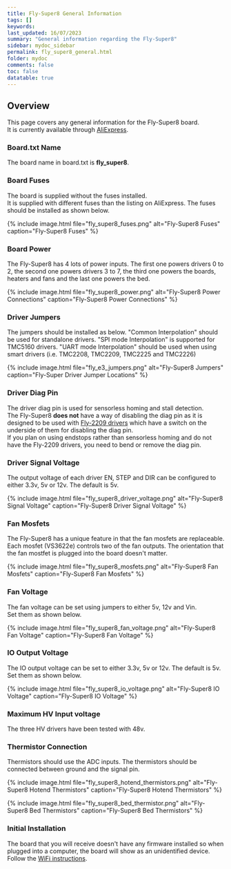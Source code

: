 ```yaml
---
title: Fly-Super8 General Information
tags: []
keywords: 
last_updated: 16/07/2023
summary: "General information regarding the Fly-Super8"
sidebar: mydoc_sidebar
permalink: fly_super8_general.html
folder: mydoc
comments: false
toc: false
datatable: true
---
```


## Overview

This page covers any general information for the Fly-Super8 board.  
It is currently available through [AliExpress](https://s.click.aliexpress.com/e/_DFg3ED3).  

### Board.txt Name

The board name in board.txt is **fly_super8**.

### Board Fuses

The board is supplied without the fuses installed.  
It is supplied with different fuses than the listing on AliExpress. The fuses should be installed as shown below.  

{% include image.html file="fly_super8_fuses.png" alt="Fly-Super8 Fuses" caption="Fly-Super8 Fuses" %}

### Board Power

The Fly-Super8 has 4 lots of power inputs. The first one powers drivers 0 to 2, the second one powers drivers 3 to 7, the third one powers the boards, heaters and fans and the last one powers the bed.  

{% include image.html file="fly_super8_power.png" alt="Fly-Super8 Power Connections" caption="Fly-Super8 Power Connections" %}

### Driver Jumpers

The jumpers should be installed as below. "Common Interpolation" should be used for standalone drivers. "SPI mode Interpolation" is supported for TMC5160 drivers. "UART mode Interpolation" should be used when using smart drivers (i.e. TMC2208, TMC2209, TMC2225 and TMC2226)

{% include image.html file="fly_e3_jumpers.png" alt="Fly-Super8 Jumpers" caption="Fly-Super Driver Jumper Locations" %}

### Driver Diag Pin

The driver diag pin is used for sensorless homing and stall detection.  
The Fly-Super8 **does not** have a way of disabling the diag pin as it is designed to be used with [Fly-2209 drivers](https://s.click.aliexpress.com/e/_DEuELVP) which have a switch on the underside of them for disabling the diag pin.  
If you plan on using endstops rather than sensorless homing and do not have the Fly-2209 drivers, you need to bend or remove the diag pin.  

### Driver Signal Voltage

The output voltage of each driver EN, STEP and DIR can be configured to either 3.3v, 5v or 12v. The default is 5v.  

{% include image.html file="fly_super8_driver_voltage.png" alt="Fly-Super8 Signal Voltage" caption="Fly-Super8 Driver Signal Voltage" %}

### Fan Mosfets

The Fly-Super8 has a unique feature in that the fan mosfets are replaceable.
Each mosfet (VS3622e) controls two of the fan outputs.
The orientation that the fan mostfet is plugged into the board doesn't matter.

{% include image.html file="fly_super8_mosfets.png" alt="Fly-Super8 Fan Mosfets" caption="Fly-Super8 Fan Mosfets" %}

### Fan Voltage

The fan voltage can be set using jumpers to either 5v, 12v and Vin.  
Set them as shown below.  

{% include image.html file="fly_super8_fan_voltage.png" alt="Fly-Super8 Fan Voltage" caption="Fly-Super8 Fan Voltage" %}

### IO Output Voltage

The IO output voltage can be set to either 3.3v, 5v or 12v. The default is 5v.  
Set them as shown below.  

{% include image.html file="fly_super8_io_voltage.png" alt="Fly-Super8 IO Voltage" caption="Fly-Super8 IO Voltage" %}

### Maximum HV Input voltage

The three HV drivers have been tested with 48v.

### Thermistor Connection  

Thermistors should use the ADC inputs. The thermistors should be connected between ground and the signal pin.  

{% include image.html file="fly_super8_hotend_thermistors.png" alt="Fly-Super8 Hotend Thermistors" caption="Fly-Super8 Hotend Thermistors" %}

{% include image.html file="fly_super8_bed_thermistor.png" alt="Fly-Super8 Bed Thermistors" caption="Fly-Super8 Bed Thermistors" %}

### Initial Installation

The board that you will receive doesn't have any firmware installed so when plugged into a computer, the board will show as an unidentified device.
Follow the [WiFi instructions](fly_super8_connected_wifi.html).
